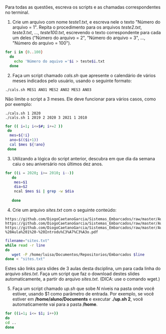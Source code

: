 Para todas as questões, escreva os scripts e as chamadas correspondentes no terminal.

1. Crie um arquivo com nome _teste1.txt_, e escreva nele o texto "Número do arquivo = 1". Repita o procedimento para os arquivos _teste2.txt_, _teste3.txt_, ..., _teste100.txt_, escrevendo o texto correspondente para cada um deles ("Número do arquivo = 2", "Número do arquivo = 3", ..., "Número do arquivo = 100").

```bash
for i in {0..100}
  do
    echo 'Número do aquivo ='$i > teste$i.txt
  done
```

2. Faça um script chamado _cals.sh_ que apresente o calendário de vários meses indicados pelo usuário, usando o seguinte formato:

```script
./cals.sh MES1 ANO1 MES2 ANO2 MES3 ANO3
```

Não limite o script a 3 meses. Ele deve funcionar para vários casos, como por exemplo:

```script
./cals.sh 1 2020
./cals.sh 1 2019 2 2020 3 2021 1 2010
```

```bash
for (( i=1; i<=$#; i+=2 ))
 do
  mes=${!i}
  ano=$(($i+1))
  cal $mes ${!ano}
 done
```

3. Utilizando a lógica do script anterior, descubra em que dia da semana caiu o seu aniversário nos últimos dez anos.

```bash
for ((i = 2020; i>= 2010; i--))
   do
	mes=$1
	dia=$2
	ncal $mes $i | grep -w $dia
	
   done
```

4. Crie um arquivo _sites.txt_ com o seguinte conteúdo:

```
https://github.com/DiogoCaetanoGarcia/Sistemas_Embarcados/raw/master/Aulas/01_Linux%20b%C3%A1sico.pdf
https://github.com/DiogoCaetanoGarcia/Sistemas_Embarcados/raw/master/Aulas/01_Linux%20b%C3%A1sico_Shell_Script.pdf
https://github.com/DiogoCaetanoGarcia/Sistemas_Embarcados/raw/master/Aulas/01_Sistemas%20Embarcados%20-%20Aula%201%20-%20Introdu%C3%A7%C3%A3o.pdf
```
```bash
filename="sites.txt"
while read -r line 
do
   wget -P /home/luisa/Documentos/Repositorios/Embarcados $line 
done < "sites.txt"
```


Estes são links para slides de 3 aulas desta dsciplina, um para cada linha do arquivo _sites.txt_. Faça um script que faz o download destes slides automaticamente, a partir do arquivo _sites.txt_. (DICA: use o comando wget.)

5. Faça um script chamado _up.sh_ que sobe _N_ níveis na pasta onde você estiver, usando $1 como parâmetro de entrada. Por exemplo, se você estiver em **/home/aluno/Documents** e executar **./up.sh 2**, você automaticamente vai para a pasta **/home**.

```bash
for ((i=1; i<= $1; i++))
do
cd ..
done
```